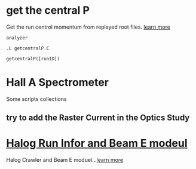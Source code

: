 # get the central P 

Get the run centrol momentum from replayed root files. [learn more](./centralP)

 ```
 analyzer 

 .L getcentralP.C

 getcentralP([runID])
 ```

# Hall A Spectrometer 

Some scripts collections





## try to add the Raster Current in the Optics Study 


# [Halog Run Infor and Beam E modeul](./halog)

Halog Crawler and Beam E moduel...[learn more](./halog)


